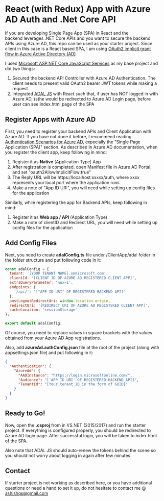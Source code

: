 # React (with Redux) App with Azure AD Auth and .Net Core API
If you are developing Single Page App (SPA) in React and the backend leverages .NET Core APIs and you want to secure the backend APIs using Azure AD, this repo can be used as your starter project. Since client in this case is a React based SPA, I am using [OAuth2 implicit grant flow in Azure Active Directory (AD)](https://docs.microsoft.com/en-us/azure/active-directory/develop/active-directory-dev-understanding-oauth2-implicit-grant)

I used [Microsoft ASP.NET Core JavaScript Services](https://github.com/aspnet/JavaScriptServices) as my base project and did two things:

1. Secured the backend API Controller with Azure AD Authentication. The client needs to present valid OAuth2 bearer JWT tokens while making a request 
2. Integrated [ADAL JS](https://github.com/AzureAD/azure-activedirectory-library-for-js) with React such that, if user has NOT logged in with Azure AD, (s)he would be redirected to Azure AD Login page, before user can see index.html page of the SPA

## Register Apps with Azure AD
First, you need to register your backend APIs and Client Application with Azure AD. If you have not done it before, I recommend reading [Authentication Scenarios for Azure AD](https://docs.microsoft.com/en-us/azure/active-directory/develop/active-directory-authentication-scenarios), expecially the "Single Page Application (SPA)" section. As described in Azure AD documentation, when you register the client app, keep following in mind:
1. Register it as **Native** (Application Type) App
2. After registration is completed, open Manifest file in Azure AD Portal, and set "oauth2AllowImplicitFlow:true"
3. The Reply URL will be https://localhost:xxxxx/auth, where xxxx represents your local port where the application runs
4. Make a note of "App ID URI", you will need while setting up config files for the application


Similarly, while registering the app for Backend APIs, keep following in mind:
1. Register it as **Web app / API** (Application Type)
2. Make a note of clientID and Redirect URL, you will need while setting up config files for the application

## Add Config Files

Next, you need to create **adalConfig.ts** file under /ClientApp/adal folder in the folder structure and put following code in it:

```javascript
const adalConfig = {
  tenant: '[YOUR TENANT NAME].onmicrosoft.com',
  clientId: '[CLIENT ID OF AZURE AD REGISTERED CLIENT APP]',
  extraQueryParameter: 'nux=1',
  endpoints: {
    '/api/': '["APP ID URI" OF REGISTERED BACKEND API]'
  },
  postLogoutRedirectUri: window.location.origin,
  redirectUri: '[REDIRECT URI OF AZURE AD REGISTERED CLIENT APP]',
  cacheLocation: 'sessionStorage'
};

export default adalConfig;
```
Of course, you need to replace values in square brackets with the values obtained from your Azure AD App registrations.

Also, add **azureAd.authConfig.json** file at the root of the project (along with appsettings.json file) and put following in it:

```json
{
  "Authentication": {
    "AzureAd": {
      "AADInstance": "https://login.microsoftonline.com/",
      "Audience": "['APP ID URI' OF REGISTERED BACKEND API]",
      "TenantId": "[Your tenant ID in the form of GUID]"
    }
  }
}
```
## Ready to Go!
Now, open the **.csproj** from in VS.NET (2015/2017) and run the starter project. If everything is configured properly, you should be redirected to Azure AD login page. After successful login, you will be taken to index.html of the SPA.

Also note that ADAL JS should auto-renew the tokens behind the scene so you should not worry about logging in again after few minutes. 

## Contact
If starter project is not working as described here, or you have additional questions or need a hand to set it up, do not hesitate to contact me @ [ashishqs@gmail.com](mailto:ashishqs@gmail.com) 